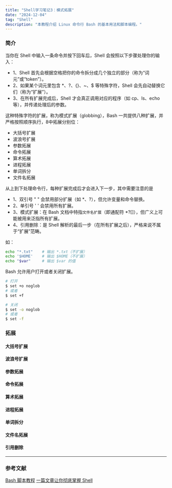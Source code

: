 ```yaml
---
title: "Shell学习笔记3：模式拓展"
date: "2024-12-04"
tag: "Shell"
description: "本教程介绍 Linux 命令行 Bash 的基本用法和脚本编程。"
---
```


### 简介

当你在 Shell 中输入一条命令并按下回车后，Shell 会按照以下步骤处理你的输入：

- 1、Shell 首先会根据空格把你的命令拆分成几个独立的部分（称为“词元”或“token”）。
- 2、如果某个词元里包含 \*、?、{}、~、$ 等特殊字符，Shell 会先自动替换它们（称为“扩展”）。
- 3、在所有扩展完成后，Shell 才会真正调用对应的程序（如 cp、ls、echo 等），并传递处理后的参数。

这种特殊字符的扩展，称为模式扩展（globbing），Bash 一共提供八种扩展，并严格按照顺序执行，8中拓展分别位：

- 大括号扩展
- 波浪号扩展
- 参数拓展
- 命令拓展
- 算术拓展
- 进程拓展
- 单词拆分
- 文件名拓展

从上到下处理命令行，每种扩展完成后才会进入下一步，其中需要注意的是

- 1、双引号 " " 会禁用部分扩展（如 \*、?），但允许变量和命令替换。
- 2、单引号 ' ' 会禁用所有扩展。
- 3、模式扩展：在 Bash 文档中特指`文件名扩展`（即通配符 \*?[]），但广义上可能被用来泛指所有扩展。
- 4、引用删除：是 Shell 解析的最后一步（在所有扩展之后），严格来说不属于“扩展”范畴。

如：

```bash
echo "*.txt"    # 输出 *.txt（不扩展）
echo '$HOME'    # 输出 $HOME（不扩展）
echo "$var"     # 输出 $var 的值
```

Bash 允许用户打开或者关闭扩展。

```bash
# 打开
$ set +o noglob
# 或者
$ set +f

# 关闭
$ set -o noglob
# 或者
$ set -f
```

### 拓展

#### 大括号扩展

#### 波浪号扩展

#### 参数拓展

#### 命令拓展

#### 算术拓展

#### 进程拓展

#### 单词拆分

#### 文件名拓展

#### 引用删除

---

### 参考文献

[Bash 脚本教程](https://wangdoc.com/bash/)
[一篇文章让你彻底掌握 Shell](https://mp.weixin.qq.com/s/GmSqHJiBToncvcpFAJUZbw)

